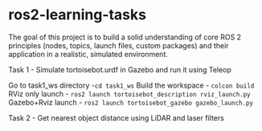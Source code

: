 # ros2-learning-tasks
The goal of this project is to build a solid understanding of core ROS 2 principles (nodes, topics, launch files, custom packages) and their application in a realistic, simulated environment.

Task 1 - Simulate tortoisebot.urdf in Gazebo and run it using Teleop

Go to task1_ws directory -``cd task1_ws``
Build the workspace - ``colcon build``
RViz only launch - ``ros2 launch tortoisebot_description rviz_launch.py ``
Gazebo+Rviz launch - ``ros2 launch tortoisebot_gazebo gazebo_launch.py``


Task 2 - Get nearest object distance using LiDAR and laser filters
